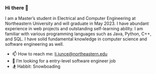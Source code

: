 ### Hi there 👋

I am a Master’s student in Electrical and Computer Engineering at Northeastern University and will graduate in May 2023. I have abundant experience in web projects and outstanding self-learning ability. I am familiar with various programming languages such as Java, Python, C++, and SQL. I have solid fundamental knowledge in computer science and software engineering as well. 

- 📫 How to reach me: li.junce@northeastern.edu
- 🤔 I’m looking for a entry-level software engineer job
- 🏂 Habbit: Snowboading

<!--
**Juncenli/Juncenli** is a ✨ _special_ ✨ repository because its `README.md` (this file) appears on your GitHub profile.

Here are some ideas to get you started:

- 🔭 I’m currently working on ...
- 🌱 I’m currently learning ...
- 👯 I’m looking to collaborate on ...

- 💬 Ask me about ...
- 
- 😄 Pronouns: ...

-->
